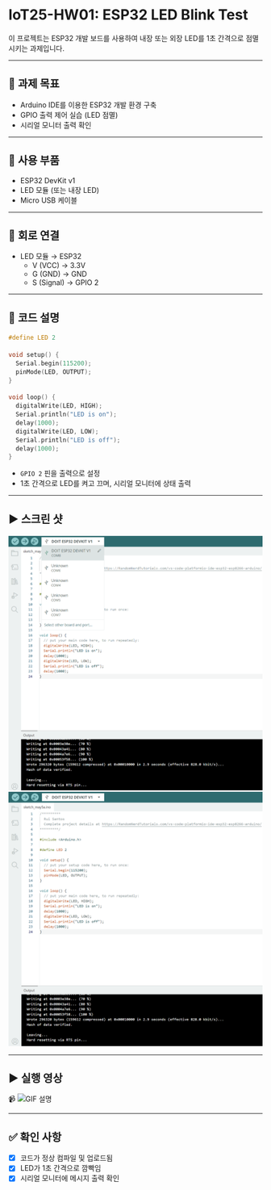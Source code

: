 # IoT25-HW01: ESP32 LED Blink Test

이 프로젝트는 ESP32 개발 보드를 사용하여 내장 또는 외장 LED를 1초 간격으로 점멸시키는 과제입니다.

---

## 🧾 과제 목표

- Arduino IDE를 이용한 ESP32 개발 환경 구축
- GPIO 출력 제어 실습 (LED 점멸)
- 시리얼 모니터 출력 확인

---

## 🧰 사용 부품

- ESP32 DevKit v1
- LED 모듈 (또는 내장 LED)
- Micro USB 케이블

---

## 🔌 회로 연결

- LED 모듈 → ESP32
  - V (VCC) → 3.3V
  - G (GND) → GND
  - S (Signal) → GPIO 2
---

## 🧾 코드 설명

```cpp
#define LED 2

void setup() {
  Serial.begin(115200);
  pinMode(LED, OUTPUT);
}

void loop() {
  digitalWrite(LED, HIGH);
  Serial.println("LED is on");
  delay(1000);
  digitalWrite(LED, LOW);
  Serial.println("LED is off");
  delay(1000);
}
```

- `GPIO 2` 핀을 출력으로 설정
- 1초 간격으로 LED를 켜고 끄며, 시리얼 모니터에 상태 출력

---
## ▶ 스크린 샷

![스크린샷 1](https://github.com/DannyLimDH/IoT25-HW01/blob/main/media/hw1-1.png)
![스크린샷 2](https://github.com/DannyLimDH/IoT25-HW01/blob/main/media/hw1-2.png)

---
## ▶ 실행 영상

📹 ![GIF 설명](./media/your-video.gif)

---

## ✅ 확인 사항

- [x] 코드가 정상 컴파일 및 업로드됨
- [x] LED가 1초 간격으로 깜빡임
- [x] 시리얼 모니터에 메시지 출력 확인
